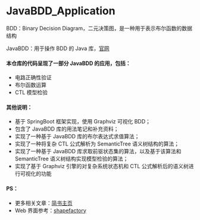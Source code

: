 # JavaBDD_Application

BDD：Binary Decision Diagram，二元决策图，是一种用于表示布尔函数的数据结构

JavaBDD：用于操作 BDD 的 Java 库，[官网](http://javabdd.sourceforge.net/)

#### 本仓库的代码呈现了一部分 JavaBDD 的应用，包括：
- 电路正确性验证
- 布尔函数运算
- CTL 模型检验

#### 其他说明：
- 基于 SpringBoot 框架实现，使用 Graphviz 可视化 BDD；
- 包含了 JavaBDD 库的用法笔记和补充资料；
- 实现了一种基于 JavaBDD 库的布尔表达式求值算法；
- 实现了一种将复杂 CTL 公式解析为 SemanticTree 语义树结构的算法；
- 实现了一种基于 JavaBDD 库求取前驱状态集的算法，以及基于该算法和 SemanticTree 语义树结构实现模型检验的算法；
- 实现了基于 Graphviz 引擎的对复杂系统状态机和 CTL 公式解析后的语义树进行可视化的功能

#### PS：
- 更多相关文章：[简书主页](https://www.jianshu.com/u/083f118d6003)
- Web 界面参考：[shapefactory](https://shapefactory.co/)
